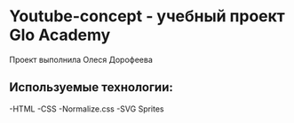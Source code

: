 # Youtube-concept - учебный проект Glo Academy
Проект выполнила Олеся Дорофеева 

## Используемые технологии:
-HTML
-CSS
-Normalize.css
-SVG Sprites
